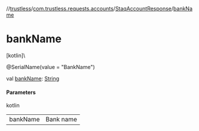 //[trustless](../../../index.md)/[com.trustless.requests.accounts](../index.md)/[StaqAccountResponse](index.md)/[bankName](bank-name.md)

# bankName

[kotlin]\

@SerialName(value = &quot;BankName&quot;)

val [bankName](bank-name.md): [String](https://kotlinlang.org/api/latest/jvm/stdlib/kotlin/-string/index.html)

#### Parameters

kotlin

| | |
|---|---|
| bankName | Bank name |
